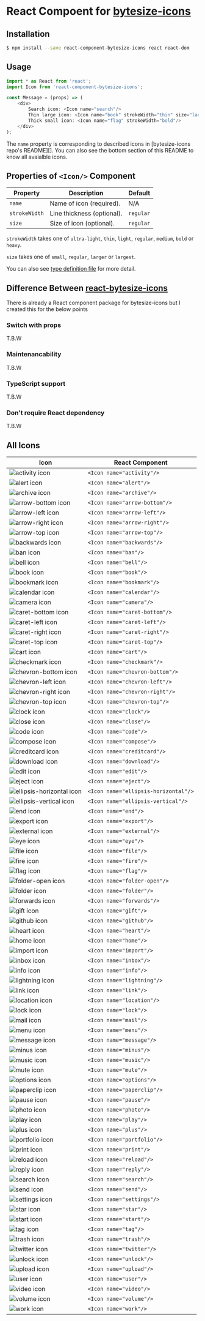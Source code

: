 React Compoent for [bytesize-icons][]
=====================================

## Installation

```sh
$ npm install --save react-component-bytesize-icons react react-dom
```

## Usage

```javascript
import * as React from 'react';
import Icon from 'react-component-bytesize-icons';

const Message = (props) => (
    <div>
        Search icon: <Icon name="search"/>
        Thin large icon: <Icon name="book" strokeWidth="thin" size="larger"/>
        Thick small icon: <Icon name="flag" strokeWidth="bold"/>
    </div>
);
```

The `name` property is corresponding to described icons in [bytesize-icons repo's README][]. You can also see the bottom section of this README to know all avaialble icons.


## Properties of `<Icon/>` Component

| Property      | Description                | Default   |
|---------------|----------------------------|-----------|
| `name`        | Name of icon (required).   | N/A       |
| `strokeWidth` | Line thickness (optional). | `regular` |
| `size`        | Size of icon (optional).   | `regular` |

`strokeWidth` takes one of `ultra-light`, `thin`, `light`, `regular`, `medium`, `bold` or `heavy`.

`size` takes one of `small`, `regular`, `larger` or `largest`.

You can also see [type definition file](./index.d.ts) for more detail.


## Difference Between [react-bytesize-icons][]

There is already a React component package for bytesize-icons but I created this for the below points

### Switch with props

T.B.W

### Maintenancability

T.B.W

### TypeScript support

T.B.W

### Don't require React dependency

T.B.W

## All Icons

| Icon | React Component |
|------|-----------------|
| ![activity icon](https://rhysd.github.io/react-component-bytesize-icons/icons/activity.svg) | `<Icon name="activity"/>` |
| ![alert icon](https://rhysd.github.io/react-component-bytesize-icons/icons/alert.svg) | `<Icon name="alert"/>` |
| ![archive icon](https://rhysd.github.io/react-component-bytesize-icons/icons/archive.svg) | `<Icon name="archive"/>` |
| ![arrow-bottom icon](https://rhysd.github.io/react-component-bytesize-icons/icons/arrow-bottom.svg) | `<Icon name="arrow-bottom"/>` |
| ![arrow-left icon](https://rhysd.github.io/react-component-bytesize-icons/icons/arrow-left.svg) | `<Icon name="arrow-left"/>` |
| ![arrow-right icon](https://rhysd.github.io/react-component-bytesize-icons/icons/arrow-right.svg) | `<Icon name="arrow-right"/>` |
| ![arrow-top icon](https://rhysd.github.io/react-component-bytesize-icons/icons/arrow-top.svg) | `<Icon name="arrow-top"/>` |
| ![backwards icon](https://rhysd.github.io/react-component-bytesize-icons/icons/backwards.svg) | `<Icon name="backwards"/>` |
| ![ban icon](https://rhysd.github.io/react-component-bytesize-icons/icons/ban.svg) | `<Icon name="ban"/>` |
| ![bell icon](https://rhysd.github.io/react-component-bytesize-icons/icons/bell.svg) | `<Icon name="bell"/>` |
| ![book icon](https://rhysd.github.io/react-component-bytesize-icons/icons/book.svg) | `<Icon name="book"/>` |
| ![bookmark icon](https://rhysd.github.io/react-component-bytesize-icons/icons/bookmark.svg) | `<Icon name="bookmark"/>` |
| ![calendar icon](https://rhysd.github.io/react-component-bytesize-icons/icons/calendar.svg) | `<Icon name="calendar"/>` |
| ![camera icon](https://rhysd.github.io/react-component-bytesize-icons/icons/camera.svg) | `<Icon name="camera"/>` |
| ![caret-bottom icon](https://rhysd.github.io/react-component-bytesize-icons/icons/caret-bottom.svg) | `<Icon name="caret-bottom"/>` |
| ![caret-left icon](https://rhysd.github.io/react-component-bytesize-icons/icons/caret-left.svg) | `<Icon name="caret-left"/>` |
| ![caret-right icon](https://rhysd.github.io/react-component-bytesize-icons/icons/caret-right.svg) | `<Icon name="caret-right"/>` |
| ![caret-top icon](https://rhysd.github.io/react-component-bytesize-icons/icons/caret-top.svg) | `<Icon name="caret-top"/>` |
| ![cart icon](https://rhysd.github.io/react-component-bytesize-icons/icons/cart.svg) | `<Icon name="cart"/>` |
| ![checkmark icon](https://rhysd.github.io/react-component-bytesize-icons/icons/checkmark.svg) | `<Icon name="checkmark"/>` |
| ![chevron-bottom icon](https://rhysd.github.io/react-component-bytesize-icons/icons/chevron-bottom.svg) | `<Icon name="chevron-bottom"/>` |
| ![chevron-left icon](https://rhysd.github.io/react-component-bytesize-icons/icons/chevron-left.svg) | `<Icon name="chevron-left"/>` |
| ![chevron-right icon](https://rhysd.github.io/react-component-bytesize-icons/icons/chevron-right.svg) | `<Icon name="chevron-right"/>` |
| ![chevron-top icon](https://rhysd.github.io/react-component-bytesize-icons/icons/chevron-top.svg) | `<Icon name="chevron-top"/>` |
| ![clock icon](https://rhysd.github.io/react-component-bytesize-icons/icons/clock.svg) | `<Icon name="clock"/>` |
| ![close icon](https://rhysd.github.io/react-component-bytesize-icons/icons/close.svg) | `<Icon name="close"/>` |
| ![code icon](https://rhysd.github.io/react-component-bytesize-icons/icons/code.svg) | `<Icon name="code"/>` |
| ![compose icon](https://rhysd.github.io/react-component-bytesize-icons/icons/compose.svg) | `<Icon name="compose"/>` |
| ![creditcard icon](https://rhysd.github.io/react-component-bytesize-icons/icons/creditcard.svg) | `<Icon name="creditcard"/>` |
| ![download icon](https://rhysd.github.io/react-component-bytesize-icons/icons/download.svg) | `<Icon name="download"/>` |
| ![edit icon](https://rhysd.github.io/react-component-bytesize-icons/icons/edit.svg) | `<Icon name="edit"/>` |
| ![eject icon](https://rhysd.github.io/react-component-bytesize-icons/icons/eject.svg) | `<Icon name="eject"/>` |
| ![ellipsis-horizontal icon](https://rhysd.github.io/react-component-bytesize-icons/icons/ellipsis-horizontal.svg) | `<Icon name="ellipsis-horizontal"/>` |
| ![ellipsis-vertical icon](https://rhysd.github.io/react-component-bytesize-icons/icons/ellipsis-vertical.svg) | `<Icon name="ellipsis-vertical"/>` |
| ![end icon](https://rhysd.github.io/react-component-bytesize-icons/icons/end.svg) | `<Icon name="end"/>` |
| ![export icon](https://rhysd.github.io/react-component-bytesize-icons/icons/export.svg) | `<Icon name="export"/>` |
| ![external icon](https://rhysd.github.io/react-component-bytesize-icons/icons/external.svg) | `<Icon name="external"/>` |
| ![eye icon](https://rhysd.github.io/react-component-bytesize-icons/icons/eye.svg) | `<Icon name="eye"/>` |
| ![file icon](https://rhysd.github.io/react-component-bytesize-icons/icons/file.svg) | `<Icon name="file"/>` |
| ![fire icon](https://rhysd.github.io/react-component-bytesize-icons/icons/fire.svg) | `<Icon name="fire"/>` |
| ![flag icon](https://rhysd.github.io/react-component-bytesize-icons/icons/flag.svg) | `<Icon name="flag"/>` |
| ![folder-open icon](https://rhysd.github.io/react-component-bytesize-icons/icons/folder-open.svg) | `<Icon name="folder-open"/>` |
| ![folder icon](https://rhysd.github.io/react-component-bytesize-icons/icons/folder.svg) | `<Icon name="folder"/>` |
| ![forwards icon](https://rhysd.github.io/react-component-bytesize-icons/icons/forwards.svg) | `<Icon name="forwards"/>` |
| ![gift icon](https://rhysd.github.io/react-component-bytesize-icons/icons/gift.svg) | `<Icon name="gift"/>` |
| ![github icon](https://rhysd.github.io/react-component-bytesize-icons/icons/github.svg) | `<Icon name="github"/>` |
| ![heart icon](https://rhysd.github.io/react-component-bytesize-icons/icons/heart.svg) | `<Icon name="heart"/>` |
| ![home icon](https://rhysd.github.io/react-component-bytesize-icons/icons/home.svg) | `<Icon name="home"/>` |
| ![import icon](https://rhysd.github.io/react-component-bytesize-icons/icons/import.svg) | `<Icon name="import"/>` |
| ![inbox icon](https://rhysd.github.io/react-component-bytesize-icons/icons/inbox.svg) | `<Icon name="inbox"/>` |
| ![info icon](https://rhysd.github.io/react-component-bytesize-icons/icons/info.svg) | `<Icon name="info"/>` |
| ![lightning icon](https://rhysd.github.io/react-component-bytesize-icons/icons/lightning.svg) | `<Icon name="lightning"/>` |
| ![link icon](https://rhysd.github.io/react-component-bytesize-icons/icons/link.svg) | `<Icon name="link"/>` |
| ![location icon](https://rhysd.github.io/react-component-bytesize-icons/icons/location.svg) | `<Icon name="location"/>` |
| ![lock icon](https://rhysd.github.io/react-component-bytesize-icons/icons/lock.svg) | `<Icon name="lock"/>` |
| ![mail icon](https://rhysd.github.io/react-component-bytesize-icons/icons/mail.svg) | `<Icon name="mail"/>` |
| ![menu icon](https://rhysd.github.io/react-component-bytesize-icons/icons/menu.svg) | `<Icon name="menu"/>` |
| ![message icon](https://rhysd.github.io/react-component-bytesize-icons/icons/message.svg) | `<Icon name="message"/>` |
| ![minus icon](https://rhysd.github.io/react-component-bytesize-icons/icons/minus.svg) | `<Icon name="minus"/>` |
| ![music icon](https://rhysd.github.io/react-component-bytesize-icons/icons/music.svg) | `<Icon name="music"/>` |
| ![mute icon](https://rhysd.github.io/react-component-bytesize-icons/icons/mute.svg) | `<Icon name="mute"/>` |
| ![options icon](https://rhysd.github.io/react-component-bytesize-icons/icons/options.svg) | `<Icon name="options"/>` |
| ![paperclip icon](https://rhysd.github.io/react-component-bytesize-icons/icons/paperclip.svg) | `<Icon name="paperclip"/>` |
| ![pause icon](https://rhysd.github.io/react-component-bytesize-icons/icons/pause.svg) | `<Icon name="pause"/>` |
| ![photo icon](https://rhysd.github.io/react-component-bytesize-icons/icons/photo.svg) | `<Icon name="photo"/>` |
| ![play icon](https://rhysd.github.io/react-component-bytesize-icons/icons/play.svg) | `<Icon name="play"/>` |
| ![plus icon](https://rhysd.github.io/react-component-bytesize-icons/icons/plus.svg) | `<Icon name="plus"/>` |
| ![portfolio icon](https://rhysd.github.io/react-component-bytesize-icons/icons/portfolio.svg) | `<Icon name="portfolio"/>` |
| ![print icon](https://rhysd.github.io/react-component-bytesize-icons/icons/print.svg) | `<Icon name="print"/>` |
| ![reload icon](https://rhysd.github.io/react-component-bytesize-icons/icons/reload.svg) | `<Icon name="reload"/>` |
| ![reply icon](https://rhysd.github.io/react-component-bytesize-icons/icons/reply.svg) | `<Icon name="reply"/>` |
| ![search icon](https://rhysd.github.io/react-component-bytesize-icons/icons/search.svg) | `<Icon name="search"/>` |
| ![send icon](https://rhysd.github.io/react-component-bytesize-icons/icons/send.svg) | `<Icon name="send"/>` |
| ![settings icon](https://rhysd.github.io/react-component-bytesize-icons/icons/settings.svg) | `<Icon name="settings"/>` |
| ![star icon](https://rhysd.github.io/react-component-bytesize-icons/icons/star.svg) | `<Icon name="star"/>` |
| ![start icon](https://rhysd.github.io/react-component-bytesize-icons/icons/start.svg) | `<Icon name="start"/>` |
| ![tag icon](https://rhysd.github.io/react-component-bytesize-icons/icons/tag.svg) | `<Icon name="tag"/>` |
| ![trash icon](https://rhysd.github.io/react-component-bytesize-icons/icons/trash.svg) | `<Icon name="trash"/>` |
| ![twitter icon](https://rhysd.github.io/react-component-bytesize-icons/icons/twitter.svg) | `<Icon name="twitter"/>` |
| ![unlock icon](https://rhysd.github.io/react-component-bytesize-icons/icons/unlock.svg) | `<Icon name="unlock"/>` |
| ![upload icon](https://rhysd.github.io/react-component-bytesize-icons/icons/upload.svg) | `<Icon name="upload"/>` |
| ![user icon](https://rhysd.github.io/react-component-bytesize-icons/icons/user.svg) | `<Icon name="user"/>` |
| ![video icon](https://rhysd.github.io/react-component-bytesize-icons/icons/video.svg) | `<Icon name="video"/>` |
| ![volume icon](https://rhysd.github.io/react-component-bytesize-icons/icons/volume.svg) | `<Icon name="volume"/>` |
| ![work icon](https://rhysd.github.io/react-component-bytesize-icons/icons/work.svg) | `<Icon name="work"/>` |


[react-bytesize-icons]: https://github.com/abdelhai/react-bytesize-icons
[bytesize-icons]: https://github.com/danklammer/bytesize-icons
[bytesize-icon repo's README]: https://github.com/danklammer/bytesize-icons#readme
